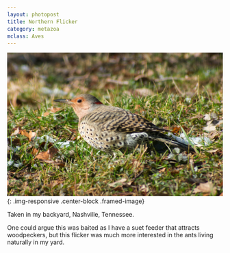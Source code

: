 ```yaml
---
layout: photopost
title: Northern Flicker
category: metazoa
mclass: Aves
---
```


![Northern Flicker](/images/20180114_northern_flicker_s.jpg){: .img-responsive .center-block .framed-image}

Taken in my backyard, Nashville, Tennessee.

One could argue this was baited as I have a suet feeder that attracts
woodpeckers, but this flicker was much more interested in the ants
living naturally in my yard.
